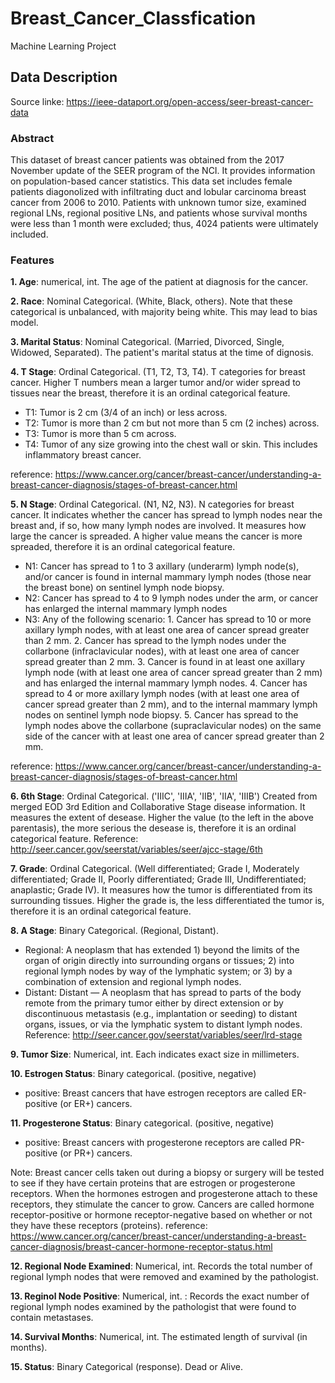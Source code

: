 # Breast_Cancer_Classfication
Machine Learning Project 

## Data Description
Source linke: https://ieee-dataport.org/open-access/seer-breast-cancer-data

### Abstract
This dataset of breast cancer patients was obtained from the 2017 November update of the SEER program of the NCI. It provides information on population-based cancer statistics. This data set includes female patients diagonolized with infiltrating duct and lobular carcinoma breast cancer from 2006 to 2010. Patients with unknown tumor size, examined regional LNs, regional positive LNs, and patients whose survival months were less than 1 month were excluded; thus, 4024 patients were ultimately included.

### Features
__1. Age__: numerical, int. The age of the patient at diagnosis for the cancer.

__2. Race__: Nominal Categorical. (White, Black, others). Note that these categorical is unbalanced, with majority being white. This may lead to bias model.

__3. Marital Status__: Nominal Categorical. (Married, Divorced, Single, Widowed, Separated). The patient's marital status at the time of dignosis.

__4. T Stage__: Ordinal Categorical. (T1, T2, T3, T4). T categories for breast cancer. Higher T numbers mean a larger tumor and/or wider spread to tissues near the breast, therefore it is an ordinal categorical feature.

* T1: Tumor is 2 cm (3/4 of an inch) or less across.
* T2: Tumor is more than 2 cm but not more than 5 cm (2 inches) across.
* T3: Tumor is more than 5 cm across.
* T4: Tumor of any size growing into the chest wall or skin. This includes inflammatory breast cancer.

reference: https://www.cancer.org/cancer/breast-cancer/understanding-a-breast-cancer-diagnosis/stages-of-breast-cancer.html

__5. N Stage__: Ordinal Categorical. (N1, N2, N3). N categories for breast cancer. It indicates whether the cancer has spread to lymph nodes near the breast and, if so, how many lymph nodes are involved. It measures how large the cancer is spreaded. A higher value means the cancer is more spreaded, therefore it is an ordinal categorical feature.

* N1: Cancer has spread to 1 to 3 axillary (underarm) lymph node(s), and/or cancer is found in internal mammary lymph nodes (those near the breast bone) on sentinel lymph node biopsy.
* N2: Cancer has spread to 4 to 9 lymph nodes under the arm, or cancer has enlarged the internal mammary lymph nodes
* N3: Any of the following scenario: 1. Cancer has spread to 10 or more axillary lymph nodes, with at least one area of cancer spread greater than 2 mm. 2. Cancer has spread to the lymph nodes under the collarbone (infraclavicular nodes), with at least one area of cancer spread greater than 2 mm. 3. Cancer is found in at least one axillary lymph node (with at least one area of cancer spread greater than 2 mm) and has enlarged the internal mammary lymph nodes. 4. Cancer has spread to 4 or more axillary lymph nodes (with at least one area of cancer spread greater than 2 mm), and to the internal mammary lymph nodes on sentinel lymph node biopsy. 5. Cancer has spread to the lymph nodes above the collarbone (supraclavicular nodes) on the same side of the cancer with at least one area of cancer spread greater than 2 mm.

reference: https://www.cancer.org/cancer/breast-cancer/understanding-a-breast-cancer-diagnosis/stages-of-breast-cancer.html

__6. 6th Stage__: Ordinal Categorical. ('IIIC', 'IIIA', 'IIB', 'IIA', 'IIIB') Created from merged EOD 3rd Edition and Collaborative Stage disease information. It measures the extent of desease. Higher the value (to the left in the above parentasis), the more serious the desease is, therefore it is an ordinal categorical feature. Reference: http://seer.cancer.gov/seerstat/variables/seer/ajcc-stage/6th

__7. Grade__: Ordinal Categorical. (Well differentiated; Grade I, Moderately differentiated; Grade II, Poorly differentiated; Grade III, Undifferentiated; anaplastic; Grade IV). It measures how the tumor is differentiated from its surrounding tissues. Higher the grade is, the less differentiated the tumor is, therefore it is an ordinal categorical feature.

__8. A Stage__: Binary Categorical. (Regional, Distant). 
* Regional: A neoplasm that has extended 1) beyond the limits of the organ of origin
directly into surrounding organs or tissues; 2) into regional lymph nodes by way of the
lymphatic system; or 3) by a combination of extension and regional lymph nodes.
* Distant: Distant — A neoplasm that has spread to parts of the body remote from the primary
tumor either by direct extension or by discontinuous metastasis (e.g., implantation or
seeding) to distant organs, issues, or via the lymphatic system to distant lymph nodes.
Reference: http://seer.cancer.gov/seerstat/variables/seer/lrd-stage

__9. Tumor Size__: Numerical, int. Each indicates exact size in millimeters.

__10. Estrogen Status__: Binary categorical. (positive, negative)
* positive: Breast cancers that have estrogen receptors are called ER-positive (or ER+) cancers.

__11. Progesterone Status__: Binary categorical. (positive, negative)
* positive: Breast cancers with progesterone receptors are called PR-positive (or PR+) cancers.

Note: Breast cancer cells taken out during a biopsy or surgery will be tested to see if they have certain proteins that are estrogen or progesterone receptors. When the hormones estrogen and progesterone attach to these receptors, they stimulate the cancer to grow. Cancers are called hormone receptor-positive or hormone receptor-negative based on whether or not they have these receptors (proteins). reference: https://www.cancer.org/cancer/breast-cancer/understanding-a-breast-cancer-diagnosis/breast-cancer-hormone-receptor-status.html

__12. Regional Node Examined__: Numerical, int. Records the total number of regional lymph nodes that were removed and examined by the pathologist.

__13. Reginol Node Positive__: Numerical, int. : Records the exact number of regional lymph nodes examined by the pathologist that were found to contain metastases.

__14. Survival Months__: Numerical, int. The estimated length of survival (in months). 

__15. Status__: Binary Categorical (response). Dead or Alive.